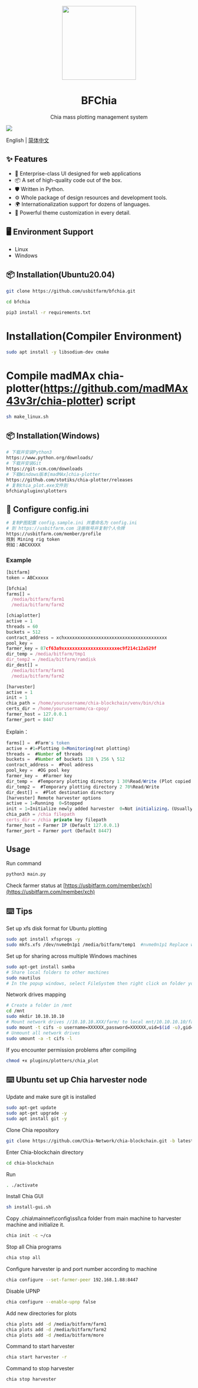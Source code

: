 

<p align="center">
  <a href="https://usbitfarm.com/">
    <img width="200" src="https://usbitfarm.com/app/images/logos.png">
  </a>
</p>

<h1 align="center">BFChia</h1>

<div align="center">

Chia mass plotting management system

</div>

![](https://usbitfarm.com/images/bfchia.png)

English | [简体中文](./README-zh_CN.md)

## ✨ Features

- 🌈 Enterprise-class UI designed for web applications
- 📦 A set of high-quality code out of the box.
- 🛡 Written in Python.
- ⚙️ Whole package of design resources and development tools.
- 🌍 Internationalization support for dozens of languages.
- 🎨 Powerful theme customization in every detail.

## 🖥 Environment Support

- Linux
- Windows


## 📦 Installation(Ubuntu20.04)

```bash
git clone https://github.com/usbitfarm/bfchia.git
```
```bash
cd bfchia
```
```bash
pip3 install -r requirements.txt
```
# Installation(Compiler Environment)
```bash
sudo apt install -y libsodium-dev cmake
```
# Compile madMAx chia-plotter(https://github.com/madMAx43v3r/chia-plotter) script
```bash
sh make_linux.sh
```
## 📦 Installation(Windows)
```bash
# 下载并安装Python3
https://www.python.org/downloads/
# 下载并安装Git
https://git-scm.com/downloads
# 下载Windows版本[madMAx]chia-plotter
https://github.com/stotiks/chia-plotter/releases
# 复制chia_plot.exe文件到 
bfchia\plugins\plotters
```


## 🔨 Configure config.ini
```bash
# 复制P图配置 config.sample.ini 并重命名为 config.ini
# 到 https://usbitfarm.com 注册账号并复制个人令牌
https://usbitfarm.com/member/profile
找到 Mining rig token
例如：ABCXXXXX
```
### Example
```jsx
[bitfarm]
token = ABCxxxxx

[bfchia]
farms[] =
  /media/bitfarm/farm1
  /media/bitfarm/farm2

[chiaplotter]
active = 1
threads = 60
buckets = 512
contract_address = xchxxxxxxxxxxxxxxxxxxxxxxxxxxxxxxxxxxxxxxx
pool_key = 
farmer_key = 87cf63a9xxxxxxxxxxxxxxxxxxxxxec9f214c12a529f
dir_temp = /media/bitfarm/tmp1
dir_temp2 = /media/bitfarm/ramdisk
dir_dest[] =
  /media/bitfarm/farm1
  /media/bitfarm/farm2

[harvester]
active = 1
init = 1
chia_path = /home/yourusername/chia-blockchain/venv/bin/chia
certs_dir = /home/yourusername/ca-cpoy/
farmer_host = 127.0.0.1
farmer_port = 8447

```

Explain：

```jsx
farms[] =  #Farm's token
active = #1=Plotting 0=Monitoring(not plotting)
threads =  #Number of threads
buckets =  #Number of buckets 128 \ 256 \ 512
contract_address =  #Pool address
pool_key =  #OG pool key
farmer_key =  #Farmer key
dir_temp =  #Temporary plotting directory 1 30%Read/Write (Plot copied to destination from here)
dir_temp2 =  #Temporary plotting directory 2 70%Read/Write
dir_dest[] =  #Plot destination directory
[harvester] Remote harvester options
active = 1=Running  0=Stopped
init = 1=Initialize newly added harvester  0=Not initializing，(Usually require only once hostmachine verification)
chia_path = /chia filepath
certs_dir = /chia private key filepath
farmer_host = Farmer IP (Default 127.0.0.1)
farmer_port = Farmer port (Default 8447)
```

## Usage

Run command
```bash
python3 main.py
```
Check farmer status at [https://usbitfarm.com/member/xch](https://usbitfarm.com/member/xch) 

## ⌨️ Tips

Set up xfs disk format for Ubuntu plotting
```bash
sudo apt install xfsprogs -y
sudo mkfs.xfs /dev/nvme0n1p1 /media/bitfarm/temp1  #nvme0n1p1 Replace with plotter filepath
```
Set up for sharing across multiple Windows machines
```bash
sudo apt-get install samba
# Share local folders to other machines
sudo nautilus
# In the popup windows, select FileSystem then right click on folder you want to share and select local network sharing
```
Network drives mapping
```bash
# Create a folder in /mnt
cd /mnt
sudo mkdir 10.10.10.10
# Mount network drives //10.10.10.XXX/farm/ to local mnt/10.10.10.10/farm/
sudo mount -t cifs -o username=XXXXXX,password=XXXXXX,uid=$(id -u),gid=$(id -g) //10.10.10.XXX/farm/  mnt/10.10.10.10/farm/
# Unmount all network drives
sudo umount -a -t cifs -l 
```
If you encounter permission problems after compiling
```bash
chmod +x plugins/plotters/chia_plot
```
## ⌨️ **Ubuntu set up Chia harvester node**
Update and make sure git is installed
```bash
sudo apt-get update
sudo apt-get upgrade -y
sudo apt install git -y
```
Clone Chia repository
```bash
git clone https://github.com/Chia-Network/chia-blockchain.git -b latest --recurse-submodules
```
Enter Chia-blockchain directory
```bash
cd chia-blockchain
```
Run
```bash
. ./activate
```
Install Chia GUI
```bash
sh install-gui.sh
```
Copy \.chia\mainnet\config\ssl\ca folder from main machine to harvester machine and initialize it.
```bash
chia init -c ~/ca
```
Stop all Chia programs
```bash
chia stop all
```
Configure harvester ip and port number according to machine
```bash
chia configure --set-farmer-peer 192.168.1.88:8447
```
Disable UPNP
```bash
chia configure --enable-upnp false
```
Add new directories for plots
```bash
chia plots add -d /media/bitfarm/farm1
chia plots add -d /media/bitfarm/farm2
chia plots add -d /media/bitfarm/more
```
Command to start harvester
```bash
chia start harvester -r
```
Command to stop harvester
```bash
chia stop harvester
```
